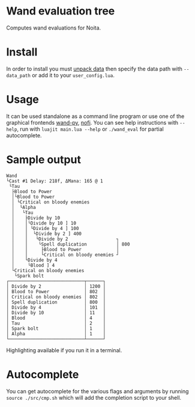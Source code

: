 # Wand evaluation tree
Computes wand evaluations for Noita.
# Install
In order to install you must [unpack data](https://noita.wiki.gg/wiki/Modding#Extracting_data_files) then specify the data path with `--data_path` or add it to your `user_config.lua`.
# Usage
It can be used standalone as a command line program or use one of the graphical frontends [wand-py](https://github.com/NathanSnail/wand-py.git), [nofi](https://github.com/scrying-circle/nofi.git).
You can see help instructions with `--help`, run with `luajit main.lua --help` or `./wand_eval` for partial autocomplete.
# Sample output
```
Wand
└Cast #1 Delay: 218f, ΔMana: 165 @ 1
 └Tau
  ├Blood to Power
  │└Blood to Power
  │ └Critical on bloody enemies
  │  └Alpha
  │   └Tau
  │    ├Divide by 10
  │    │└Divide by 10 ] 10
  │    │ └Divide by 4 ] 100
  │    │  └Divide by 2 ] 400
  │    │   └Divide by 2                  ┐
  │    │    └Spell duplication           │ 800
  │    │     ├Blood to Power             │
  │    │     └Critical on bloody enemies ┘
  │    └Divide by 4
  │     └Blood ] 4
  └Critical on bloody enemies
   └Spark bolt
┌────────────────────────────┬──────┐
│ Divide by 2                │ 1200 │
│ Blood to Power             │ 802  │
│ Critical on bloody enemies │ 802  │
│ Spell duplication          │ 800  │
│ Divide by 4                │ 101  │
│ Divide by 10               │ 11   │
│ Blood                      │ 4    │
│ Tau                        │ 2    │
│ Spark bolt                 │ 1    │
│ Alpha                      │ 1    │
└────────────────────────────┴──────┘
```
Highlighting available if you run it in a terminal.
# Autocomplete
You can get autocomplete for the various flags and arguments by running `source ./src/cmp.sh` which will add the completion script to your shell.
